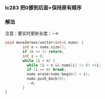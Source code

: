 ### lc283 把0挪到后面+保持原有顺序

### 解法

注意：要实时更新长度：--n

```cpp
void moveZeroes(vector<int>& nums) {
        int n = nums.size();
        if (n <= 1) return;
        int i = 0;
        while (i < n) {
          while (i < n && nums[i] != 0) ++i;
          if (i == n) break;
          nums.erase(nums.begin() + i);
          nums.push_back(0);
          --n;
        }
}
```
